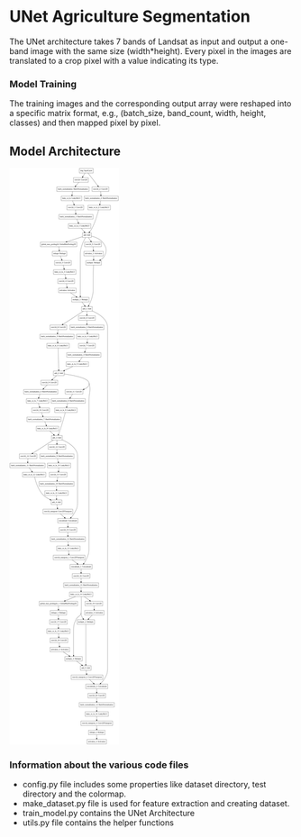 # UNet Agriculture Segmentation

The UNet architecture takes 7 bands of Landsat as input and output a one-band image with the same size (width*height). Every pixel in the images are translated to a crop pixel with a value indicating its type.
### Model Training 
The training images and the corresponding output array were reshaped into a specific matrix format, e.g., (batch_size, band_count, width, height, classes) and then mapped pixel by pixel.

## Model Architecture
![UNet Architecture](model.png)
### Information about the various code files
* config.py file includes some properties like dataset directory, test directory and the colormap.
* make_dataset.py file is used for feature extraction and creating dataset.
* train_model.py contains the UNet Architecture
* utils.py file contains the helper functions
